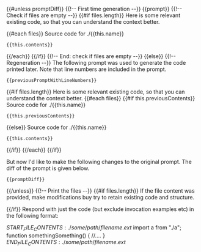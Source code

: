 {{#unless promptDiff}}
{{!-- First time generation  --}}
{{prompt}}
{{!-- Check if files are empty  --}}
{{#if files.length}}
Here is some relevant existing code, so that you can understand the context better.

{{#each files}}
Source code for ./{{this.name}}
```
{{this.contents}}
```

{{/each}}
{{/if}}
{{!-- End: check if files are empty  --}}
{{else}}
{{!-- Regeneration  --}}
The following prompt was used to generate the code printed later.
Note that line numbers are included in the prompt.

```
{{previousPromptWithLineNumbers}}
```

{{#if files.length}}
Here is some relevant existing code, so that you can understand the context better.
{{#each files}}
{{#if this.previousContents}}
Source code for ./{{this.name}}
```
{{this.previousContents}}
```
{{else}}
Source code for ./{{this.name}}
```
{{this.contents}}
```
{{/if}}
{{/each}}
{{/if}}

But now I'd like to make the following changes to the original prompt.
The diff of the prompt is given below.
```
{{promptDiff}}
```

{{/unless}}
{{!-- Print the files  --}}
{{#if files.length}}
If the file content was provided, make modifications buy try to retain existing code and structure. 

{{/if}}
Respond with just the code (but exclude invocation examples etc) in the following format:

$START_FILE_CONTENTS:./some/path/filename.ext$
import a from "./a";
function somethingSomething() {
  //....
}
$END_FILE_CONTENTS:./some/path/filename.ext$

